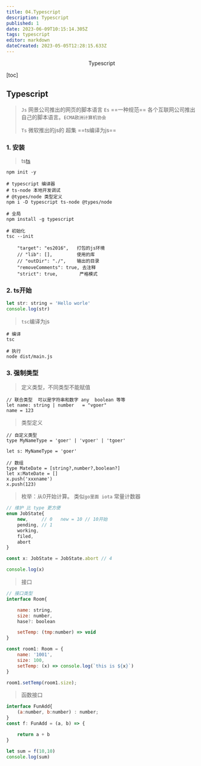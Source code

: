 ```yaml
---
title: 04.Typescript
description: Typescript
published: 1
date: 2023-06-09T10:15:14.305Z
tags: typescript
editor: markdown
dateCreated: 2023-05-05T12:28:15.633Z
---
```


<center>Typescript</center>



[toc]







## Typescript

> `Js` 网景公司推出的网页的脚本语言
> `Es` ==一种规范== 各个互联网公司推出自己的脚本语言。`ECMA欧洲计算机协会`
>
> `Ts` 微软推出的js的 超集 ==ts编译为js==





### 1. 安装

> ts[ts](https://www.tslang.cn/)

```shell
npm init -y 

# typescript 编译器
# ts-node 本地开发调试
# @types/node 类型定义
npm i -D typescript ts-node @types/node
```

```shell
# 全局
npm install -g typescript

# 初始化
tsc --init 

    "target": "es2016",   打包的js环境
    // "lib": [],         使用的库
    // "outDir": "./",    输出的目录
    "removeComments": true, 去注释
    "strict": true,        严格模式
```



### 2. ts开始

```js
let str: string = 'Hello worle'
console.log(str)
```

> `tsc`编译为js

```shell
# 编译
tsc

# 执行
node dist/main.js 
```



### 3. 强制类型

> 定义类型，不同类型不能赋值

```tsx
// 联合类型  可以是字符串和数字 any  boolean 等等
let name: string | number   = "vgoer"
name = 123
```

> 类型定义

```tsx
// 自定义类型  
type MyNameType = 'goer' | 'vgoer' | 'tgoer'

let s: MyNameType = 'goer'

// 数组
type MateDate = [string?,number?,boolean?]
let x:MateDate = []
x.push('xxxname')
x.push(123)
```

> 枚举：从0开始计算。 类似`go里面 iota` 常量计数器

```js
// 维护 比 type 更方便
enum JobState{
    new,     // 0   new = 10 // 10开始
    pending, // 1
    working,
    filed,
    abort
}

const x: JobState = JobState.abort // 4

console.log(x)
```

> 接口

```js
// 接口类型
interface Room{

    name: string,
    size: number,
    hase?: boolean

    setTemp: (tmp:number) => void
}

const room1: Room = {
    name: '1001',
    size: 100,
    setTemp: (x) => console.log(`this is ${x}`)
}

room1.setTemp(room1.size);
```

> 函数接口

```js
interface FunAdd{
    (a:number, b:number) : number;
}
const f: FunAdd = (a, b) => {

    return a + b
}

let sum = f(10,10)
console.log(sum)
```

